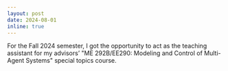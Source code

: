 ```yaml
---
layout: post
date: 2024-08-01
inline: true
---
```


For the Fall 2024 semester, I got the opportunity to act as the teaching assistant for my advisors’ "ME 292B/EE290: Modeling and Control of Multi-Agent Systems" special topics course.
